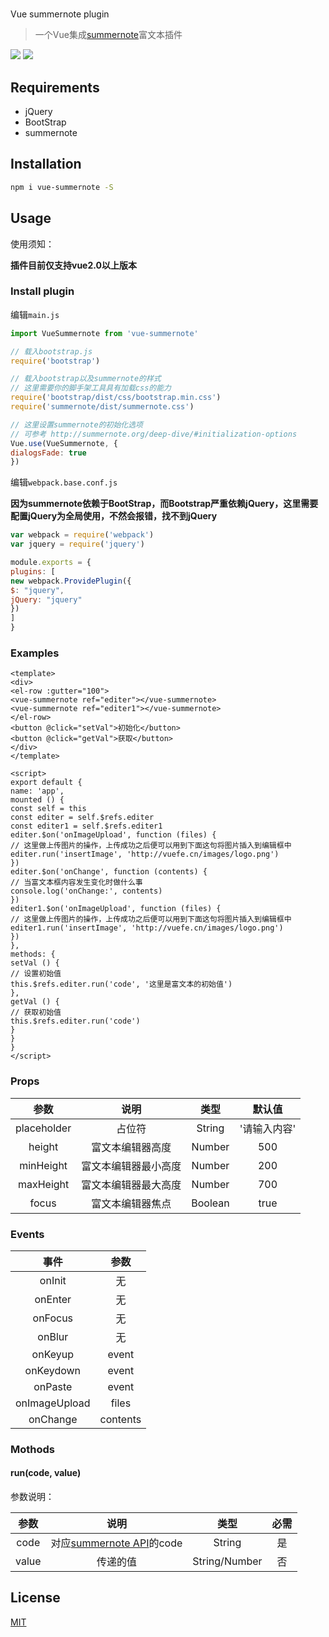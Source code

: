 #
Vue summernote plugin

> 一个Vue集成[summernote](http://summernote.org/)富文本插件

![](https://img.shields.io/npm/dm/vue-summernote.svg)
![](https://img.shields.io/npm/v/vue-summernote.svg)

## Requirements

* jQuery
* BootStrap
* summernote

## Installation

```bash
npm i vue-summernote -S
```

## Usage

使用须知：

**插件目前仅支持vue2.0以上版本**

### Install plugin

编辑`main.js`

```javascript
import VueSummernote from 'vue-summernote'

// 载入bootstrap.js
require('bootstrap')

// 载入bootstrap以及summernote的样式
// 这里需要你的脚手架工具具有加载css的能力
require('bootstrap/dist/css/bootstrap.min.css')
require('summernote/dist/summernote.css')

// 这里设置summernote的初始化选项
// 可参考 http://summernote.org/deep-dive/#initialization-options
Vue.use(VueSummernote, {
dialogsFade: true
})
```

编辑`webpack.base.conf.js`

**因为summernote依赖于BootStrap，而Bootstrap严重依赖jQuery，这里需要配置jQuery为全局使用，不然会报错，找不到jQuery**

```javascript
var webpack = require('webpack')
var jquery = require('jquery')

module.exports = {
plugins: [
new webpack.ProvidePlugin({
$: "jquery",
jQuery: "jquery"
})
]
}
```

### Examples

```
<template>
<div>
<el-row :gutter="100">
<vue-summernote ref="editer"></vue-summernote>
<vue-summernote ref="editer1"></vue-summernote>
</el-row>
<button @click="setVal">初始化</button>
<button @click="getVal">获取</button>
</div>
</template>

<script>
export default {
name: 'app',
mounted () {
const self = this
const editer = self.$refs.editer
const editer1 = self.$refs.editer1
editer.$on('onImageUpload', function (files) {
// 这里做上传图片的操作，上传成功之后便可以用到下面这句将图片插入到编辑框中
editer.run('insertImage', 'http://vuefe.cn/images/logo.png')
})
editer.$on('onChange', function (contents) {
// 当富文本框内容发生变化时做什么事
console.log('onChange:', contents)
})
editer1.$on('onImageUpload', function (files) {
// 这里做上传图片的操作，上传成功之后便可以用到下面这句将图片插入到编辑框中
editer1.run('insertImage', 'http://vuefe.cn/images/logo.png')
})
},
methods: {
setVal () {
// 设置初始值
this.$refs.editer.run('code', '这里是富文本的初始值')
},
getVal () {
// 获取初始值
this.$refs.editer.run('code')
}
}
}
</script>
```

### Props

| 参数 | 说明 | 类型 | 默认值 |
| :---: | :---: | :---: | :---: |
| placeholder | 占位符 | String | '请输入内容' |
| height | 富文本编辑器高度 | Number | 500 |
| minHeight | 富文本编辑器最小高度 | Number | 200 |
| maxHeight | 富文本编辑器最大高度 | Number | 700 |
| focus | 富文本编辑器焦点 | Boolean | true |

### Events

| 事件 | 参数 |
| :---: | :---: |
| onInit | 无 |
| onEnter | 无 |
| onFocus | 无 |
| onBlur | 无 |
| onKeyup | event |
| onKeydown | event |
| onPaste | event |
| onImageUpload | files |
| onChange | contents |

### Mothods

#### run\(code, value\)

参数说明：

| 参数 | 说明 | 类型 | 必需 |
| :---: | :---: | :---: | :---: |
| code | 对应[summernote API](http://summernote.org/deep-dive/#basic-api)的code | String | 是 |
| value | 传递的值 | String/Number | 否 |

## License

[MIT](http://opensource.org/licenses/MIT)
